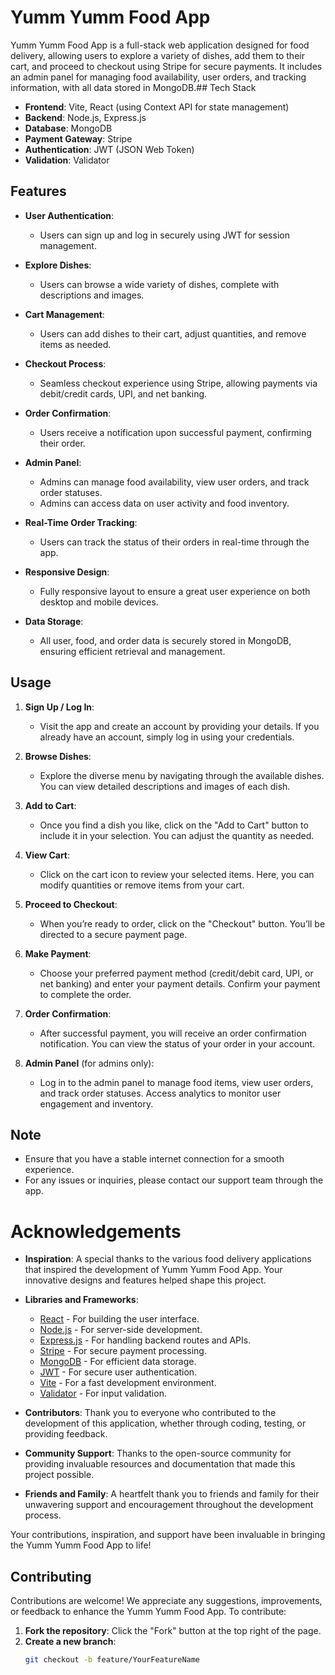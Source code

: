 # Yumm Yumm Food App

Yumm Yumm Food App is a full-stack web application designed for food delivery, allowing users to explore a variety of dishes, add them to their cart, and proceed to checkout using Stripe for secure payments. It includes an admin panel for managing food availability, user orders, and tracking information, with all data stored in MongoDB.## Tech Stack

- **Frontend**: Vite, React (using Context API for state management)
- **Backend**: Node.js, Express.js
- **Database**: MongoDB
- **Payment Gateway**: Stripe
- **Authentication**: JWT (JSON Web Token)
- **Validation**: Validator
## Features

- **User Authentication**: 
  - Users can sign up and log in securely using JWT for session management.

- **Explore Dishes**: 
  - Users can browse a wide variety of dishes, complete with descriptions and images.

- **Cart Management**: 
  - Users can add dishes to their cart, adjust quantities, and remove items as needed.

- **Checkout Process**: 
  - Seamless checkout experience using Stripe, allowing payments via debit/credit cards, UPI, and net banking.

- **Order Confirmation**: 
  - Users receive a notification upon successful payment, confirming their order.

- **Admin Panel**: 
  - Admins can manage food availability, view user orders, and track order statuses.
  - Admins can access data on user activity and food inventory.

- **Real-Time Order Tracking**: 
  - Users can track the status of their orders in real-time through the app.

- **Responsive Design**: 
  - Fully responsive layout to ensure a great user experience on both desktop and mobile devices.

- **Data Storage**: 
  - All user, food, and order data is securely stored in MongoDB, ensuring efficient retrieval and management.
## Usage

1. **Sign Up / Log In**:
   - Visit the app and create an account by providing your details. If you already have an account, simply log in using your credentials.

2. **Browse Dishes**:
   - Explore the diverse menu by navigating through the available dishes. You can view detailed descriptions and images of each dish.

3. **Add to Cart**:
   - Once you find a dish you like, click on the "Add to Cart" button to include it in your selection. You can adjust the quantity as needed.

4. **View Cart**:
   - Click on the cart icon to review your selected items. Here, you can modify quantities or remove items from your cart.

5. **Proceed to Checkout**:
   - When you’re ready to order, click on the "Checkout" button. You’ll be directed to a secure payment page.

6. **Make Payment**:
   - Choose your preferred payment method (credit/debit card, UPI, or net banking) and enter your payment details. Confirm your payment to complete the order.

7. **Order Confirmation**:
   - After successful payment, you will receive an order confirmation notification. You can view the status of your order in your account.

8. **Admin Panel** (for admins only):
   - Log in to the admin panel to manage food items, view user orders, and track order statuses. Access analytics to monitor user engagement and inventory.

## Note
- Ensure that you have a stable internet connection for a smooth experience.
- For any issues or inquiries, please contact our support team through the app.
# Acknowledgements 

- **Inspiration**: A special thanks to the various food delivery applications that inspired the development of Yumm Yumm Food App. Your innovative designs and features helped shape this project.

- **Libraries and Frameworks**:
  - [React](https://reactjs.org/) - For building the user interface.
  - [Node.js](https://nodejs.org/) - For server-side development.
  - [Express.js](https://expressjs.com/) - For handling backend routes and APIs.
  - [Stripe](https://stripe.com/) - For secure payment processing.
  - [MongoDB](https://www.mongodb.com/) - For efficient data storage.
  - [JWT](https://jwt.io/) - For secure user authentication.
  - [Vite](https://vitejs.dev/) - For a fast development environment.
  - [Validator](https://github.com/validatorjs/validator.js) - For input validation.

- **Contributors**: Thank you to everyone who contributed to the development of this application, whether through coding, testing, or providing feedback.

- **Community Support**: Thanks to the open-source community for providing invaluable resources and documentation that made this project possible.

- **Friends and Family**: A heartfelt thank you to friends and family for their unwavering support and encouragement throughout the development process.

Your contributions, inspiration, and support have been invaluable in bringing the Yumm Yumm Food App to life!
## Contributing

Contributions are welcome! We appreciate any suggestions, improvements, or feedback to enhance the Yumm Yumm Food App. To contribute:

1. **Fork the repository**: Click the "Fork" button at the top right of the page.
2. **Create a new branch**: 
   ```bash
   git checkout -b feature/YourFeatureName

